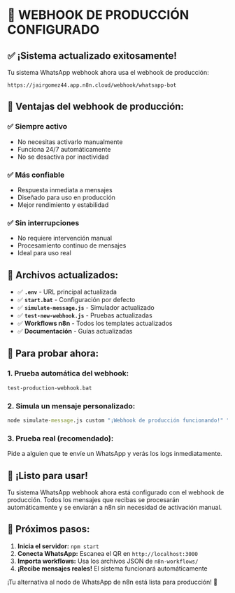 # 🚀 WEBHOOK DE PRODUCCIÓN CONFIGURADO

## ✅ ¡Sistema actualizado exitosamente!

Tu sistema WhatsApp webhook ahora usa el webhook de producción:
```
https://jairgomez44.app.n8n.cloud/webhook/whatsapp-bot
```

## 🎯 Ventajas del webhook de producción:

### ✅ **Siempre activo**
- No necesitas activarlo manualmente
- Funciona 24/7 automáticamente
- No se desactiva por inactividad

### ✅ **Más confiable**
- Respuesta inmediata a mensajes
- Diseñado para uso en producción
- Mejor rendimiento y estabilidad

### ✅ **Sin interrupciones**
- No requiere intervención manual
- Procesamiento continuo de mensajes
- Ideal para uso real

## 🔧 Archivos actualizados:

- ✅ **`.env`** - URL principal actualizada
- ✅ **`start.bat`** - Configuración por defecto
- ✅ **`simulate-message.js`** - Simulador actualizado
- ✅ **`test-new-webhook.js`** - Pruebas actualizadas
- ✅ **Workflows n8n** - Todos los templates actualizados
- ✅ **Documentación** - Guías actualizadas

## 🧪 Para probar ahora:

### 1. Prueba automática del webhook:
```cmd
test-production-webhook.bat
```

### 2. Simula un mensaje personalizado:
```cmd
node simulate-message.js custom "¡Webhook de producción funcionando!" "Prueba Sistema"
```

### 3. Prueba real (recomendado):
Pide a alguien que te envíe un WhatsApp y verás los logs inmediatamente.

## 🎉 ¡Listo para usar!

Tu sistema WhatsApp webhook ahora está configurado con el webhook de producción. Todos los mensajes que recibas se procesarán automáticamente y se enviarán a n8n sin necesidad de activación manual.

## 📱 Próximos pasos:

1. **Inicia el servidor:** `npm start`
2. **Conecta WhatsApp:** Escanea el QR en `http://localhost:3000`
3. **Importa workflows:** Usa los archivos JSON de `n8n-workflows/`
4. **¡Recibe mensajes reales!** El sistema funcionará automáticamente

¡Tu alternativa al nodo de WhatsApp de n8n está lista para producción! 🚀
